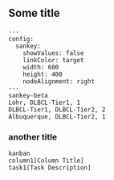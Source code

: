 ## Some title

```mermaid
---
config:
  sankey:
    showValues: false
    linkColor: target
    width: 600
    height: 400
    nodeAlignment: right
---
sankey-beta
Lohr, DLBCL-Tier1, 1
DLBCL-Tier1, DLBCL-Tier2, 2
Albuquerque, DLBCL-Tier2, 1
```

### another title

```mermaid
kanban
column1[Column Title]
task1[Task Description]
```
